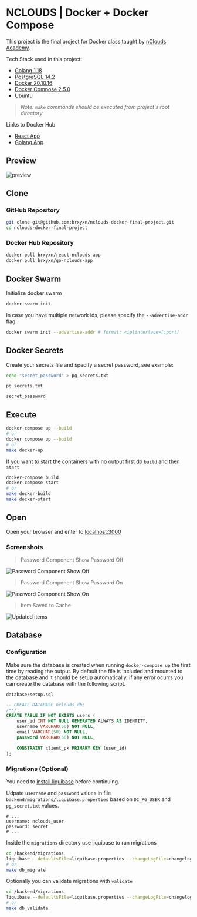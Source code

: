 # NCLOUDS | Docker + Docker Compose

This project is the final project for Docker class taught by [nClouds Academy](https://www.nclouds.com/).

Tech Stack used in this project:

- [Golang 1.18](https://go.dev)
- [PostgreSQL 14.2](https://www.postgresql.org)
- [Docker 20.10.16](https://www.docker.com/get-started)
- [Docker Compose 2.5.0](https://docs.docker.com/compose/)
- [Ubuntu](https://ubuntu.com/)

> _Note: `make` commands should be executed from project's root directory_

Links to Docker Hub

- [React App](https://hub.docker.com/r/brxyxn/react-nclouds-app)
- [Golang App](https://hub.docker.com/r/brxyxn/go-nclouds-app)

## Preview

![preview](./preview/cover.png)

## Clone

### GitHub Repository

```sh
git clone git@github.com:brxyxn/nclouds-docker-final-project.git
cd nclouds-docker-final-project
```

### Docker Hub Repository

```sh
docker pull brxyxn/react-nclouds-app
docker pull brxyxn/go-nclouds-app
```

## Docker Swarm

Initialize docker swarm

```sh
docker swarm init
```

In case you have multiple network ids, please specify the `--advertise-addr` flag.

```sh
docker swarm init --advertise-addr # format: <ip|interface>[:port]
```

## Docker Secrets

Create your secrets file and specify a secret password, see example:

```sh
echo "secret_password" > pg_secrets.txt
```

`pg_secrets.txt`

```txt
secret_password
```

## Execute

```sh
docker-compose up --build
# or
docker compose up --build
# or
make docker-up
```

If you want to start the containers with no output first do `build` and then `start`

```sh
docker-compose build
docker-compose start
# or
make docker-build
make docker-start
```

## Open

Open your browser and enter to [localhost:3000](http://localhost:3000/)

### Screenshots

> Password Component Show Password Off

![Password Component Show Off](./preview/password-off.png)

> Password Component Show Password On

![Password Component Show On](./preview/password-on.png)

> Item Saved to Cache

![Updated items](./preview/update.png)

## Database

### Configuration

Make sure the database is created when running `docker-compose up` the first time by reading the output. By default the file is included and mounted to the database and it should be setup automatically, if any error ocurrs you can create the database with the following script.

`database/setup.sql`

```sql
-- CREATE DATABASE nclouds_db;
/**/;
CREATE TABLE IF NOT EXISTS users (
    user_id INT NOT NULL GENERATED ALWAYS AS IDENTITY,
    username VARCHAR(50) NOT NULL,
    email VARCHAR(50) NOT NULL,
    password VARCHAR(50) NOT NULL,

    CONSTRAINT client_pk PRIMARY KEY (user_id)
);
```

### Migrations (Optional)

You need to [install liquibase](https://docs.liquibase.com/install/home.html) before continuing.

Udpate `username` and `password` values in file `backend/migrations/liquibase.properties` based on `DC_PG_USER` and `pg_secret.txt` values.

```properties
# ...
username: nclouds_user
password: secret
# ...
```

Inside the `migrations` directory use liquibase to run migrations

```sh
cd /backend/migrations
liquibase --defaultsFile=liquibase.properties --changeLogFile=changelog.xml update
# or
make db_migrate
```

Optionally you can validate migrations with `validate`

```sh
cd /backend/migrations
liquibase --defaultsFile=liquibase.properties --changeLogFile=changelog.xml validate
# or
make db_validate
```
